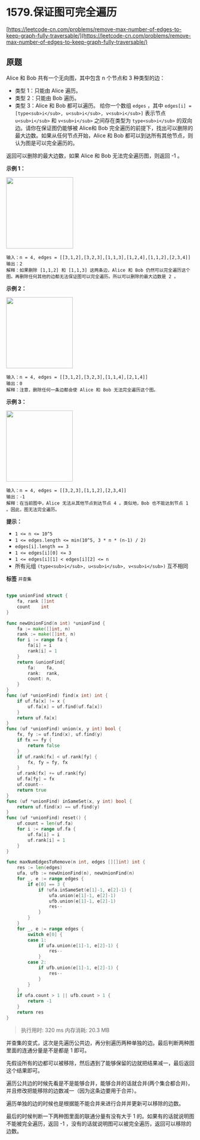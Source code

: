 # 1579.保证图可完全遍历
[https://leetcode-cn.com/problems/remove-max-number-of-edges-to-keep-graph-fully-traversable/](https://leetcode-cn.com/problems/remove-max-number-of-edges-to-keep-graph-fully-traversable/) 
## 原题
Alice 和 Bob 共有一个无向图，其中包含 n 个节点和 3  种类型的边：
- 类型 1：只能由 Alice 遍历。
- 类型 2：只能由 Bob 遍历。
- 类型 3：Alice 和 Bob 都可以遍历。
给你一个数组 `edges` ，其中 `edges[i] = [type<sub>i</sub>, u<sub>i</sub>, v<sub>i</sub>]` 表示节点 `u<sub>i</sub>` 和 `v<sub>i</sub>` 之间存在类型为 `type<sub>i</sub>` 的双向边。请你在保证图仍能够被 Alice和 Bob 完全遍历的前提下，找出可以删除的最大边数。如果从任何节点开始，Alice 和 Bob 都可以到达所有其他节点，则认为图是可以完全遍历的。

返回可以删除的最大边数，如果 Alice 和 Bob 无法完全遍历图，则返回 -1 。

 

**示例 1：** 

**<img alt="" src="https://assets.leetcode-cn.com/aliyun-lc-upload/uploads/2020/09/06/5510ex1.png" style="height: 191px; width: 179px;">** 

```
输入：n = 4, edges = [[3,1,2],[3,2,3],[1,1,3],[1,2,4],[1,1,2],[2,3,4]]
输出：2
解释：如果删除 [1,1,2] 和 [1,1,3] 这两条边，Alice 和 Bob 仍然可以完全遍历这个图。再删除任何其他的边都无法保证图可以完全遍历。所以可以删除的最大边数是 2 。

```
**示例 2：** 

**<img alt="" src="https://assets.leetcode-cn.com/aliyun-lc-upload/uploads/2020/09/06/5510ex2.png" style="height: 190px; width: 178px;">** 

```
输入：n = 4, edges = [[3,1,2],[3,2,3],[1,1,4],[2,1,4]]
输出：0
解释：注意，删除任何一条边都会使 Alice 和 Bob 无法完全遍历这个图。

```
**示例 3：** 

**<img alt="" src="https://assets.leetcode-cn.com/aliyun-lc-upload/uploads/2020/09/06/5510ex3.png" style="height: 190px; width: 178px;">** 

```
输入：n = 4, edges = [[3,2,3],[1,1,2],[2,3,4]]
输出：-1
解释：在当前图中，Alice 无法从其他节点到达节点 4 。类似地，Bob 也不能达到节点 1 。因此，图无法完全遍历。
```
 

**提示：** 
- `1 <= n <= 10^5`
- `1 <= edges.length <= min(10^5, 3 * n * (n-1) / 2)`
- `edges[i].length == 3`
- `1 <= edges[i][0] <= 3`
- `1 <= edges[i][1] < edges[i][2] <= n`
- 所有元组 `(type<sub>i</sub>, u<sub>i</sub>, v<sub>i</sub>)` 互不相同
 
**标签**
`并查集` 


## 
```go
type unionFind struct {
	fa, rank []int
	count    int
}

func newUnionFind(n int) *unionFind {
	fa := make([]int, n)
	rank := make([]int, n)
	for i := range fa {
		fa[i] = i
		rank[i] = 1
	}
	return &unionFind{
		fa:    fa,
		rank:  rank,
		count: n,
	}
}
func (uf *unionFind) find(x int) int {
	if uf.fa[x] != x {
		uf.fa[x] = uf.find(uf.fa[x])
	}
	return uf.fa[x]
}
func (uf *unionFind) union(x, y int) bool {
	fx, fy := uf.find(x), uf.find(y)
	if fx == fy {
		return false
	}
	if uf.rank[fx] < uf.rank[fy] {
		fx, fy = fy, fx
	}
	uf.rank[fx] += uf.rank[fy]
	uf.fa[fy] = fx
	uf.count--
	return true
}
func (uf *unionFind) inSameSet(x, y int) bool {
	return uf.find(x) == uf.find(y)
}
func (uf *unionFind) reset() {
	uf.count = len(uf.fa)
	for i := range uf.fa {
		uf.fa[i] = i
		uf.rank[i] = 1
	}
}

func maxNumEdgesToRemove(n int, edges [][]int) int {
	res := len(edges)
	ufa, ufb := newUnionFind(n), newUnionFind(n)
	for _, e := range edges {
		if e[0] == 3 {
			if !ufa.inSameSet(e[1]-1, e[2]-1) {
				ufa.union(e[1]-1, e[2]-1)
				ufb.union(e[1]-1, e[2]-1)
				res--
			}
		}
	}
	for _, e := range edges {
		switch e[0] {
		case 1:
			if ufa.union(e[1]-1, e[2]-1) {
				res--
			}
		case 2:
			if ufb.union(e[1]-1, e[2]-1) {
				res--
			}
		}
	}
	if ufa.count > 1 || ufb.count > 1 {
		return -1
	}
	return res
}
```
>执行用时: 320 ms
内存消耗: 20.3 MB

并查集的变式，这次是先遍历公共边，再分别遍历两种单独的边。最后判断两种图里面的连通分量是不是都是 1 即可。

先假设所有的边都可以被移除，然后遇到了能够保留的边就把结果减一，最后返回这个结果即可。

遍历公共边的时候先看是不是能够合并，能够合并的话就合并(两个集合都合并)，并且修改把能移除的边数减一（因为这条边要用于合并）。

遍历单独的边的时候也是根据能不能合并来进行合并并更新可以移除的边数。

最后的时候判断一下两种图里面的联通分量有没有大于 1 的。如果有的话就说明图不能被完全遍历，返回 -1 ，没有的话就说明图可以被完全遍历，返回可以移除的边数。